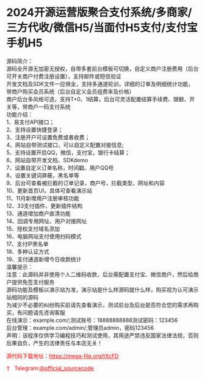 # 2024开源运营版聚合支付系统/多商家/三方代收/微信H5/当面付H5支付/支付宝手机H5

源码简介：<br>源码全开源无加密无授权，自带多套前台模板可切换，自定义商户注册费用（后台可开关商户付费注册设置），支持邮件或短信验证<br>开发文档及SDK文件一应俱全，支持多通道轮训，详细的订单及明细统计功能，带商户购买会员系统（后台自定义会员组费率及价格）<br>商户后台多风格可选，支持T+0、1结算，后台可灵活配置结算手续费、限额、开关等，带商户一码支付系统<br>功能介绍：<br>1、易支付API接口；<br>2、支持设置快捷登录；<br>3、注册开户可设置免费或者收费；<br>4、网站自带测试接口，可以自定义配置对接信息;<br>5、支持设置开启QQ，微信，支付宝，银行卡结算；<br>6、网站自带开发文档、SDKdemo<br>7、设置自定义订单名称，时间戳、用户QQ号<br>8、设置关键词屏蔽，黑名单等<br>9、后台可查看被拦截的订单记录，商户号，拦截类型，网址和内容<br>10、更新首页UI，具体可查看演示站<br>11、11月新增用户注册审核功能<br>12、33支付插件、更新插件结构<br>13、通道增加商户直清功能<br>14、回调专用网址、用户对接网址<br>15、授权支付域名添加<br>16、电脑网站支付使用扫码模式<br>17、支付IP黑名单<br>18、多种认证方式<br>19、支付通道新增今日收款统计<br>温馨提示：<br>注意：此源码并非使用个人二维码收款，后台需配置支付宝、微信商户，然后给商户提供免签支付服务<br>源码功能及模板以演示站为准，演示站是什么样源码就什么样，购买视为认可演示站相同的源码<br>为减少不必要的纠纷购买前请先查看演示，测试前台及后台是否符合您的需求再购买，有问题请先咨询客服<br>在线演示：example.com/;测试账号：18888888888测试密码：123456<br>后台管理：example.com/admin/;管理员admin，密码123456<br>声明：该程序仅供学习编程技巧和测试使用，其用途严禁违反国家法律法规，否则后果自负，产生的法律责任与本店无关！<br>


<p style="color: red;">源代码下载地址：<a href="https://mega-file.org/tXcFD" style="color: red;">https://mega-file.org/tXcFD</a></p><p style="color: red;"><img src="https://cdn-icons-png.flaticon.com/512/2111/2111646.png" alt="Telegram Icon" style="width: 16px; vertical-align: middle; margin-right: 5px;">Telegram:<a href="https://t.me/official_sourcecode" style="color: red;">@official_sourcecode</a></p>